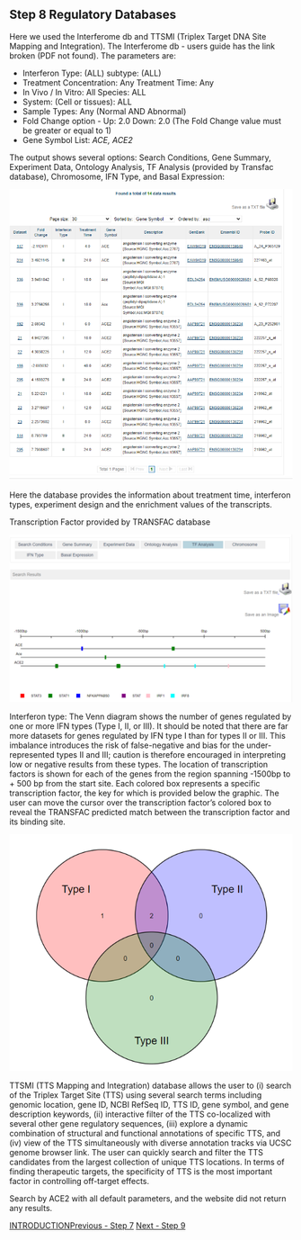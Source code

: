 ## Step 8 Regulatory Databases
Here we used the Interferome db and TTSMI (Triplex Target DNA Site Mapping and Integration).
The Interferome db - users guide has the link broken (PDF not found). The parameters are: 
* Interferon Type: (ALL) subtype: (ALL)
* Treatment Concentration: Any Treatment Time: Any 
* In Vivo / In Vitro: All Species: ALL
* System:	(Cell or tissues): ALL
* Sample Types:	Any (Normal AND Abnormal)
* Fold Change option - Up: 2.0   Down: 2.0  (The Fold Change value must be greater or equal to 1)
* Gene Symbol List: *ACE, ACE2* 

The output shows several options: Search Conditions, Gene Summary, Experiment Data, Ontology Analysis, TF Analysis (provided by Transfac database), Chromosome, IFN Type, and Basal Expression:


<img src= "./images/interferome-gene-experiment.PNG">

Here the database provides the information about treatment time, interferon types, experiment design and the enrichment values of the transcripts.

Transcription Factor provided by TRANSFAC database

<img src= "./images/interferome-tf.PNG">

Interferon type: The Venn diagram shows the number of genes regulated by one or more IFN types (Type I, II, or III). It should be noted that there are far more datasets for genes regulated by IFN type I than for types II or III. This imbalance introduces the risk of false-negative and bias for the under-represented types II and III; caution is therefore encouraged in interpreting low or negative results from these types.
The location of transcription factors is shown for each of the genes from the region spanning -1500bp to + 500 bp from the start site. Each colored box represents a specific transcription factor, the key for which is provided below the graphic. The user can move the cursor over the transcription factor’s colored box to reveal the TRANSFAC predicted match between the transcription factor and its binding site.


<img src= "./images/interferome-ifntype.PNG">

TTSMI (TTS Mapping and Integration) database allows the user to (i) search of the Triplex Target Site (TTS) using several search terms including genomic location, gene ID, NCBI RefSeq ID, TTS ID, gene symbol, and gene description keywords, (ii) interactive filter of the TTS co-localized with several other gene regulatory sequences, (iii) explore a dynamic combination of structural and functional annotations of specific TTS, and (iv) view of the TTS simultaneously with diverse annotation tracks via UCSC genome browser link. The user can quickly search and filter the TTS candidates from the largest collection of unique TTS locations. In terms of finding therapeutic targets, the specificity of TTS is the most important factor in controlling off-target effects.

Search by ACE2 with all default parameters, and the website did not return any results.



[INTRODUCTION](./index.md)[Previous - Step 7](./page7.md) [Next - Step 9](./page9.md)
